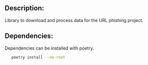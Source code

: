 ## Description:
Library to download and process data for the URL phishing project.

## Dependencies:
Dependencies can be installed with poetry.
```bash
   poetry install --no-root

